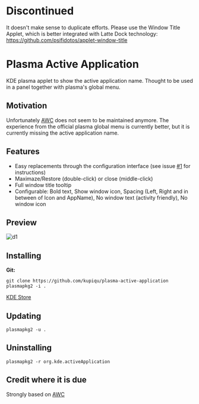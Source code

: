 # Discontinued

It doesn't make sense to duplicate efforts. Please use the Window Title Applet, which is better integrated with Latte Dock technology: https://github.com/psifidotos/applet-window-title

# Plasma Active Application

KDE plasma applet to show the active application name. Thought to be used in a panel together with plasma's global menu.

## Motivation

Unfortunately [AWC](https://github.com/kotelnik/plasma-applet-active-window-control) does not seem to be maintained anymore. The experience from the official plasma global menu is currently better, but it is currently missing the active application name.

## Features

- Easy replacements through the configuration interface (see issue [#1](https://github.com/kupiqu/plasma-active-application/issues/1) for instructions)
- Maximaze/Restore (double-click) or close (middle-click)
- Full window title tooltip
- Configurable: Bold text, Show window icon, Spacing (Left, Right and in between of Icon and AppName), No window text (activity friendly), No window icon

## Preview

![d1](https://i.imgur.com/HSh6aHc.png)

## Installing

**Git:**

    git clone https://github.com/kupiqu/plasma-active-application
    plasmapkg2 -i .

[KDE Store](https://store.kde.org/p/1269296/)

## Updating

    plasmapkg2 -u .

## Uninstalling

    plasmapkg2 -r org.kde.activeApplication

## Credit where it is due

Strongly based on [AWC](https://github.com/kotelnik/plasma-applet-active-window-control)
